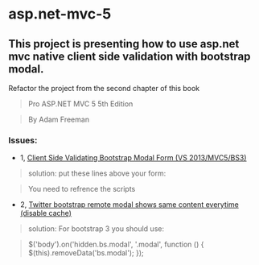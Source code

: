 asp.net-mvc-5
=============

## This project is presenting how to use asp.net mvc native client side validation with bootstrap modal.

Refactor the project from the second chapter of this book

>Pro ASP.NET MVC 5
>5th Edition

>By Adam Freeman


### Issues:
* 1, [Client Side Validating Bootstrap Modal Form (VS 2013/MVC5/BS3)](http://forums.asp.net/t/1979187.aspx?Client+Side+Validating+Bootstrap+Modal+Form+VS+2013+MVC5+BS3+)
>solution: 
>put these lines above your form:

>You need to refrence the scripts

><script src="@Url.Content("~/Scripts/jquery.validate.min.js")" type="text/javascript"></script>
><script src="@Url.Content("~/Scripts/jquery.validate.unobtrusive.min.js")" type="text/javascript"></script>

* 2, [Twitter bootstrap remote modal shows same content everytime (disable cache)](http://stackoverflow.com/questions/12286332/twitter-bootstrap-remote-modal-shows-same-content-everytime)
>solution: 
>For bootstrap 3 you should use:

>$('body').on('hidden.bs.modal', '.modal', function () {
>    $(this).removeData('bs.modal');
>});



